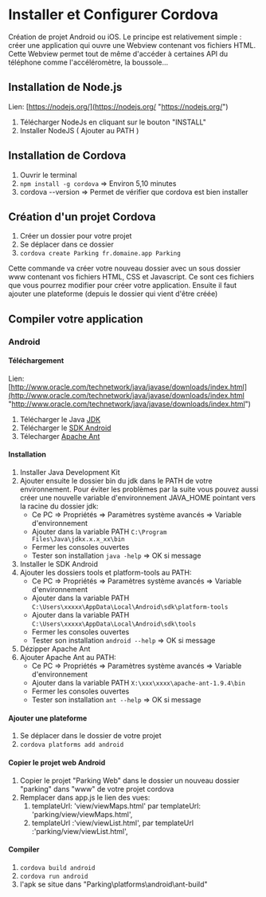 # Installer et Configurer Cordova #

Création de projet Android ou iOS. Le principe est relativement simple : créer une application qui ouvre une Webview contenant vos fichiers HTML. Cette Webview permet tout de même d'accéder à certaines API du téléphone comme l'accéléromètre, la boussole…


## Installation de Node.js ##

Lien: [https://nodejs.org/](https://nodejs.org/ "https://nodejs.org/")

1. Télécharger NodeJs en cliquant sur le bouton "INSTALL"
2. Installer NodeJS ( Ajouter au PATH )


## Installation de Cordova ##
1. Ouvrir le terminal
2. `npm install -g cordova` => Environ 5,10 minutes
3. cordova --version => Permet de vérifier que cordova est bien installer


## Création d'un projet Cordova ##

1. Créer un dossier pour votre projet 
2. Se déplacer dans ce dossier 
3. `cordova create Parking fr.domaine.app Parking`


Cette commande va créer votre nouveau dossier avec un sous dossier www contenant vos fichiers HTML, CSS et Javascript. Ce sont ces fichiers que vous pourrez modifier pour créer votre application. Ensuite il faut ajouter une plateforme (depuis le dossier qui vient d'être créée)


## Compiler votre application ##

### Android ###
#### Téléchargement #####

Lien: [http://www.oracle.com/technetwork/java/javase/downloads/index.html](http://www.oracle.com/technetwork/java/javase/downloads/index.html "http://www.oracle.com/technetwork/java/javase/downloads/index.html")

1. Télécharger le Java [JDK](http://www.oracle.com/technetwork/java/javase/downloads/index.html) 
2. Télécharger le [SDK Android](http://developer.android.com/sdk/index.html#Other) 
3. Télecharger [Apache Ant](http://ant.apache.org/bindownload.cgi)


#### Installation #####

1. Installer Java Development Kit 
2. Ajouter ensuite le dossier bin du jdk dans le PATH de votre environnement. Pour éviter les problèmes par la suite vous pouvez aussi créer une nouvelle variable d'environnement JAVA_HOME pointant vers la racine du dossier jdk:
	- Ce PC => Propriétés => Paramètres système avancés => Variable d'environnement
	- Ajouter dans la variable PATH `C:\Program Files\Java\jdkx.x.x_xx\bin`
	- Fermer les consoles ouvertes
	- Tester son installation `java -help` => OK si message 
3. Installer le SDK Android 
4. Ajouter les dossiers tools et platform-tools au PATH:  
	- Ce PC => Propriétés => Paramètres système avancés => Variable d'environnement
	- Ajouter dans la variable PATH `C:\Users\xxxxx\AppData\Local\Android\sdk\platform-tools`
	- Ajouter dans la variable PATH `C:\Users\xxxxx\AppData\Local\Android\sdk\tools`
	- Fermer les consoles ouvertes
	- Tester son installation `android --help` => OK si message
5. Dézipper Apache Ant 
6. Ajouter Apache Ant au PATH:  
	- Ce PC => Propriétés => Paramètres système avancés => Variable d'environnement
	- Ajouter dans la variable PATH `X:\xxx\xxxx\apache-ant-1.9.4\bin` 
	- Fermer les consoles ouvertes
	- Tester son installation `ant --help` => OK si message
 

#### Ajouter une plateforme ####

1. Se déplacer dans le dossier de votre projet
2. `cordova platforms add android`



#### Copier le projet web Android ####

1. Copier le projet "Parking Web" dans le dossier un nouveau dossier "parking" dans "www" de votre projet cordova
2. Remplacer dans app.js le lien des vues:
	1. templateUrl: 'view/viewMaps.html' par templateUrl: 'parking/view/viewMaps.html',
	2. templateUrl :'view/viewList.html', par templateUrl :'parking/view/viewList.html',

#### Compiler ####

1. `cordova build android`
2. `cordova run android`
3. l'apk se situe dans "Parking\platforms\android\ant-build"


















